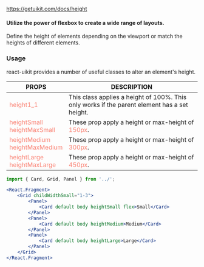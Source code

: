 https://getuikit.com/docs/height

#### Utilize the power of flexbox to create a wide range of layouts.
Define the height of elements depending on the viewport or match the heights of different elements.

### Usage
react-uikit provides a number of useful classes to alter an element's height.

| PROPS  | DESCRIPTION |
| ----- | ----------- |
| <span style="color:salmon">height1_1</span> | This class applies a height of 100%. This only works if the parent element has a set height. |
| <span style="color:salmon">heightSmall</span><br /><span style="color:salmon">heightMaxSmall</span> | These prop apply a height or max-height of <span style="color:salmon">150px</span>. |
| <span style="color:salmon">heightMedium</span><br /><span style="color:salmon">heightMaxMedium</span> | These prop apply a height or max-height of <span style="color:salmon">300px</span>. |
| <span style="color:salmon">heightLarge</span><br /><span style="color:salmon">heightMaxLarge</span> | These prop apply a height or max-height of <span style="color:salmon">450px</span>. |

```jsx
import { Card, Grid, Panel } from '../';

<React.Fragment>
    <Grid childWidthSmall="1-3">
        <Panel>
            <Card default body heightSmall flex>Small</Card>
        </Panel>
        <Panel>
            <Card default body heightMedium>Medium</Card>
        </Panel>
        <Panel>
            <Card default body heightLarge>Large</Card>
        </Panel>
    </Grid>
</React.Fragment>
```
